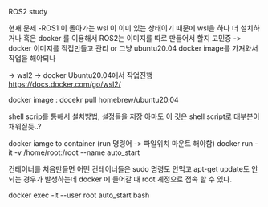 ROS2 study

현재 문제
-ROS1 이 돌아가는 wsl 이 이미 있는 상태이기 때문에 wsl을 하나 더 설치하거나 혹은 docker 를 이용해서 ROS2는 이미지를 따로 만들어서 할지 고민중
-> docker 이미지를 직접만들고 관리 or 그냥 ubuntu20.04 docker image를 가져와서 작업을 해야되나 

-> wsl2 -> docker Ubuntu20.04에서 작업진행
https://docs.docker.com/go/wsl2/

docker image : docekr pull homebrew/ubuntu20.04

shell scrip를 통해서 설치방법, 설정들을 저장
아마도 이 깃은 shell script로 대부분이 채워질듯..?

docker iamge to container (run 명령어 -> 파일위치 마운트 해야함)
docker run -it -v /home/root:/root --name auto_start 

컨테이너를 처음만들면 어떤 컨테이너들은 sudo 명령도 안먹고 apt-get update도 안되는 경우가 발생하는데 docker 에 들어갈 때 root 계정으로 접속 할 수 있다.

docker exec -it --user root auto_start bash